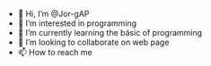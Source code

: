 - 👋 Hi, I’m @Jor-gAP
- 👀 I’m interested in programming
- 🌱 I’m currently learning the básic of programming
- 💞️ I’m looking to collaborate on web page
- 📫 How to reach me 

<!---
Jor-gAP/Jor-gAP is a ✨ special ✨ repository because its `README.md` (this file) appears on your GitHub profile.
You can click the Preview link to take a look at your changes.
--->
